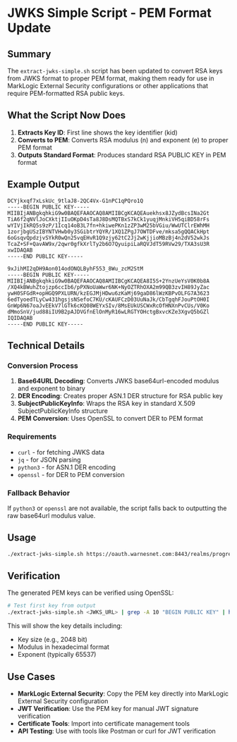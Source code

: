 # JWKS Simple Script - PEM Format Update

## Summary

The `extract-jwks-simple.sh` script has been updated to convert RSA keys from JWKS format to proper PEM format, making them ready for use in MarkLogic External Security configurations or other applications that require PEM-formatted RSA public keys.

## What the Script Now Does

1. **Extracts Key ID**: First line shows the key identifier (kid)
2. **Converts to PEM**: Converts RSA modulus (n) and exponent (e) to proper PEM format
3. **Outputs Standard Format**: Produces standard RSA PUBLIC KEY in PEM format

## Example Output

```
DCYjkxqf7xLskUc_9tlaJ8-2QC4Vx-G1nPC1qPQro1Q
-----BEGIN PUBLIC KEY-----
MIIBIjANBgkqhkiG9w0BAQEFAAOCAQ8AMIIBCgKCAQEAuekhsx8JZydBcsINa2Gt
TiA6f2qNVlJoCXktjIIuOKpD4sTa8J8DsMQTBxS7kCk1yuqjMnkiVH5qiBD58rFs
wYIVjIkRQ5s9zP/1Icq14oB3L7fn+hkiwePKn1zZP3wM25bVGiu/WwUTClrEWhMH
1zorjbgUSzIBYNTVHwb0y3SGibtrYQYR/1XQ1ZPgJ7OWTDFve/mksa5gQQACkHpt
6oGsqvQpdzjvSYkR0wQn25vqEHvR1Q9zjy62tC2Jj2wKjjioMBzBj4n2dV52wkJs
TcaZ+SF+QavAW9x/2qwr0gfkXrlTy2b6O7QyuipiLaRQVJdT59RVw29/TXA3sU3R
xwIDAQAB
-----END PUBLIC KEY-----

9xJihMI2qDH9Aon014odONQLByhF553_8Wu_zcM2StM
-----BEGIN PUBLIC KEY-----
MIIBIjANBgkqhkiG9w0BAQEFAAOCAQ8AMIIBCgKCAQEA8I5S+2YnzUeYsV0K0b8A
/XQ4kBWuhZtojzp6ccIb6/pPXNoUaWwr6NK+NyOZTRhOXA2m99QB3zvIH89JyZac
ywH0SFGdR+opHGQ9PXLURN/kzEGJMjHDwu6zKaMj69gaD86lWzKBPvOLFG7A3623
6edTyoedTLyCw431hgsjsNSefoC7KU/cKAUFCzD03UuNaJk/CbTgqhFJouPtOH0I
GnWp6N67oaJvEEkV7lGTk6cKQ08WEYxSIv/8MsEUkUSCWxRcOfHNXnPvCUs/V0Ko
dMmoSnV/jud88iIU9B2pAJDVGfnElOnMyR16wLRGTYOHctgBxvcKZe3XgvQ5bGZl
IQIDAQAB
-----END PUBLIC KEY-----
```

## Technical Details

### Conversion Process
1. **Base64URL Decoding**: Converts JWKS base64url-encoded modulus and exponent to binary
2. **DER Encoding**: Creates proper ASN.1 DER structure for RSA public key
3. **SubjectPublicKeyInfo**: Wraps the RSA key in standard X.509 SubjectPublicKeyInfo structure
4. **PEM Conversion**: Uses OpenSSL to convert DER to PEM format

### Requirements
- `curl` - for fetching JWKS data
- `jq` - for JSON parsing
- `python3` - for ASN.1 DER encoding
- `openssl` - for DER to PEM conversion

### Fallback Behavior
If `python3` or `openssl` are not available, the script falls back to outputting the raw base64url modulus value.

## Usage

```bash
./extract-jwks-simple.sh https://oauth.warnesnet.com:8443/realms/progress-marklogic/protocol/openid-connect/certs
```

## Verification

The generated PEM keys can be verified using OpenSSL:

```bash
# Test first key from output
./extract-jwks-simple.sh <JWKS_URL> | grep -A 10 "BEGIN PUBLIC KEY" | head -9 | openssl rsa -pubin -text -noout
```

This will show the key details including:
- Key size (e.g., 2048 bit)
- Modulus in hexadecimal format
- Exponent (typically 65537)

## Use Cases

- **MarkLogic External Security**: Copy the PEM key directly into MarkLogic External Security configuration
- **JWT Verification**: Use the PEM key for manual JWT signature verification
- **Certificate Tools**: Import into certificate management tools
- **API Testing**: Use with tools like Postman or curl for JWT verification